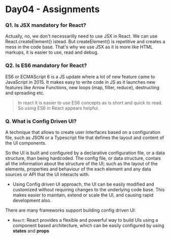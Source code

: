 # Day04 - Assignments

### Q1. Is JSX mandatory for React?

Actually, no, we don't necessarilly need to use JSX in React. We can use React.createElement() istead. But createElement() is repetitive and creates a mess in the code base. That's why we use JSX as it is more like HTML markups, it is easier to use, read and debug.

### Q2. Is ES6 mandatory for React?

ES6 or ECMAScript 6 is a JS update where a lot of new feature came to JavaScript in 2015. It makes easy to write code in JS as it launches new features like Arrow Functions, new loops (map, filter, reduce), destructing and spreading etc.

>In react it is easier to use ES6 concepts as is short and quick to read. So using ES6 in React appears helpful.

### Q. What is Config Driven UI? 

A technique that allows to create user interfaces based on a configuration file, such as JSON or a Typescript file that defines the layout and content of the UI components.

So the UI is built and configured by a declarative configuration file, or a data structure, than being hardcoded. The config file, or data structure, contais all the information about the structure of the UI; such as the layout of the elements, properties and behaviour of the each element and any data sources or API that the UI interacts with.

- Using Config driven UI approach, the UI can be easily modified and customized without requiring changes to the underlying code base. This makes easier to maintain, extend or scale the UI, and causing rapid development also.

There are many frameworks support building config driven UI:
- `React`: React provides a flexible and powerful way to build UIs using a component based architecture, which can be easily configured by using **states** and **props**